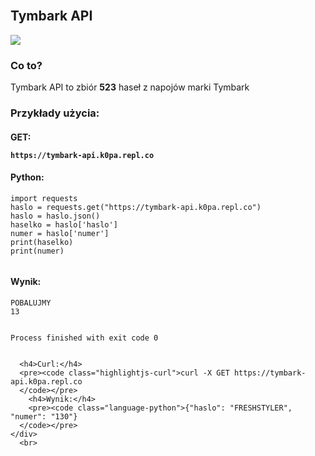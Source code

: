 <!DOCTYPE html>
<html lang="pl">
<head>
    <meta charset="UTF-8">
    <meta name="author" content="Mateusz Kopaszewski">
    <title>Docs - Tymbark API</title>
</head>
<body>
  <section>
      <br>
    <div class="text">
      <h1 class="title">Tymbark API</h1>
      <a href="https://github.com/mateuszk0pa"><img src="https://img.shields.io/badge/Created%20by:-mateuszk0pa-success?style=for-the-badge&logo=github"></a>
      <h3 class="co-to">Co to?</h3>
      <p class="co-to-p">
        Tymbark API to zbiór <b>523</b> haseł z napojów marki Tymbark
      </p>
      <h3>Przykłady użycia:</h3>
      <h4>GET: <pre><code class="language-python">https://tymbark-api.k0pa.repl.co</code></pre></h4>
      <h4>Python:</h4>
      <pre><code class="language-python">import requests
haslo = requests.get("https://tymbark-api.k0pa.repl.co")
haslo = haslo.json()
haselko = haslo['haslo']
numer = haslo['numer']
print(haselko)
print(numer)
      </code></pre>
      <h4>Wynik:</h4>
        <pre><code class="language-python">POBALUJMY
13

Process finished with exit code 0
      </code></pre>


      <h4>Curl:</h4>
      <pre><code class="highlightjs-curl">curl -X GET https://tymbark-api.k0pa.repl.co
      </code></pre>
        <h4>Wynik:</h4>
        <pre><code class="language-python">{"haslo": "FRESHSTYLER", "numer": "130"}
      </code></pre>
    </div>
      <br>
  </section>
</body>
</html>
